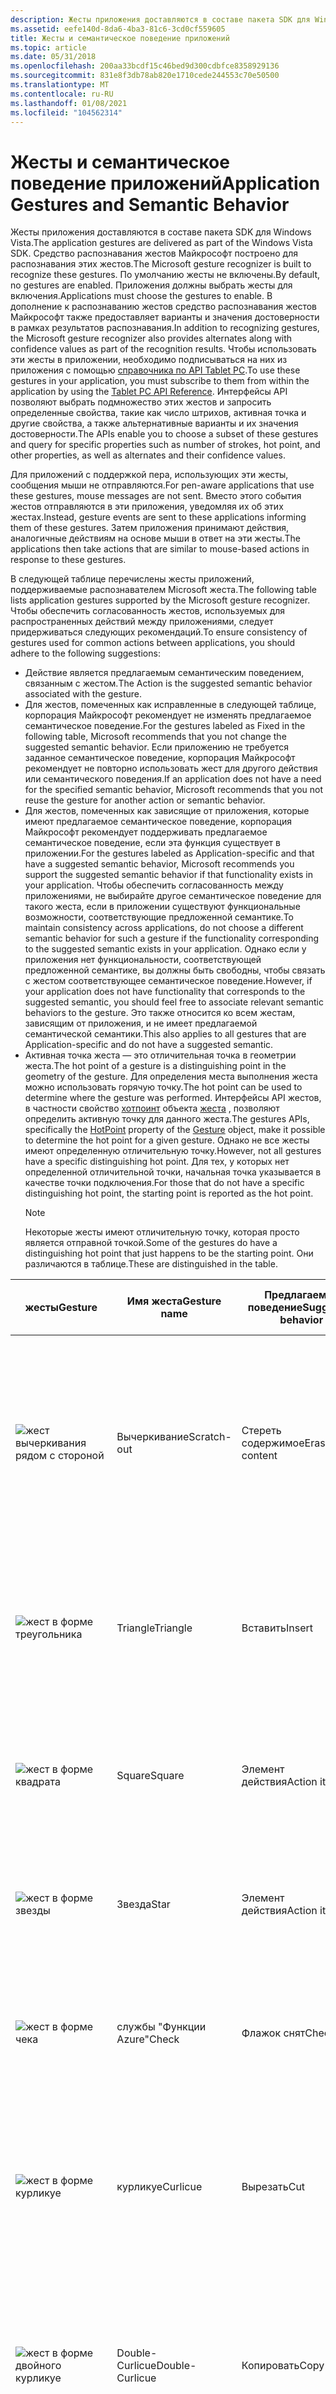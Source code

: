 ```yaml
---
description: Жесты приложения доставляются в составе пакета SDK для Windows Vista.
ms.assetid: eefe140d-8da6-4ba3-81c6-3cd0cf559605
title: Жесты и семантическое поведение приложений
ms.topic: article
ms.date: 05/31/2018
ms.openlocfilehash: 200aa33bcdf15c46bed9d300cdbfce8358929136
ms.sourcegitcommit: 831e8f3db78ab820e1710cede244553c70e50500
ms.translationtype: MT
ms.contentlocale: ru-RU
ms.lasthandoff: 01/08/2021
ms.locfileid: "104562314"
---
```

# <a name="application-gestures-and-semantic-behavior"></a><span data-ttu-id="97887-103">Жесты и семантическое поведение приложений</span><span class="sxs-lookup"><span data-stu-id="97887-103">Application Gestures and Semantic Behavior</span></span>

<span data-ttu-id="97887-104">Жесты приложения доставляются в составе пакета SDK для Windows Vista.</span><span class="sxs-lookup"><span data-stu-id="97887-104">The application gestures are delivered as part of the Windows Vista SDK.</span></span> <span data-ttu-id="97887-105">Средство распознавания жестов Майкрософт построено для распознавания этих жестов.</span><span class="sxs-lookup"><span data-stu-id="97887-105">The Microsoft gesture recognizer is built to recognize these gestures.</span></span> <span data-ttu-id="97887-106">По умолчанию жесты не включены.</span><span class="sxs-lookup"><span data-stu-id="97887-106">By default, no gestures are enabled.</span></span> <span data-ttu-id="97887-107">Приложения должны выбрать жесты для включения.</span><span class="sxs-lookup"><span data-stu-id="97887-107">Applications must choose the gestures to enable.</span></span> <span data-ttu-id="97887-108">В дополнение к распознаванию жестов средство распознавания жестов Майкрософт также предоставляет варианты и значения достоверности в рамках результатов распознавания.</span><span class="sxs-lookup"><span data-stu-id="97887-108">In addition to recognizing gestures, the Microsoft gesture recognizer also provides alternates along with confidence values as part of the recognition results.</span></span> <span data-ttu-id="97887-109">Чтобы использовать эти жесты в приложении, необходимо подписываться на них из приложения с помощью [справочника по API Tablet PC](tablet-pc-api-reference.md).</span><span class="sxs-lookup"><span data-stu-id="97887-109">To use these gestures in your application, you must subscribe to them from within the application by using the [Tablet PC API Reference](tablet-pc-api-reference.md).</span></span> <span data-ttu-id="97887-110">Интерфейсы API позволяют выбрать подмножество этих жестов и запросить определенные свойства, такие как число штрихов, активная точка и другие свойства, а также альтернативные варианты и их значения достоверности.</span><span class="sxs-lookup"><span data-stu-id="97887-110">The APIs enable you to choose a subset of these gestures and query for specific properties such as number of strokes, hot point, and other properties, as well as alternates and their confidence values.</span></span>

<span data-ttu-id="97887-111">Для приложений с поддержкой пера, использующих эти жесты, сообщения мыши не отправляются.</span><span class="sxs-lookup"><span data-stu-id="97887-111">For pen-aware applications that use these gestures, mouse messages are not sent.</span></span> <span data-ttu-id="97887-112">Вместо этого события жестов отправляются в эти приложения, уведомляя их об этих жестах.</span><span class="sxs-lookup"><span data-stu-id="97887-112">Instead, gesture events are sent to these applications informing them of these gestures.</span></span> <span data-ttu-id="97887-113">Затем приложения принимают действия, аналогичные действиям на основе мыши в ответ на эти жесты.</span><span class="sxs-lookup"><span data-stu-id="97887-113">The applications then take actions that are similar to mouse-based actions in response to these gestures.</span></span>

<span data-ttu-id="97887-114">В следующей таблице перечислены жесты приложений, поддерживаемые распознавателем Microsoft жеста.</span><span class="sxs-lookup"><span data-stu-id="97887-114">The following table lists application gestures supported by the Microsoft gesture recognizer.</span></span> <span data-ttu-id="97887-115">Чтобы обеспечить согласованность жестов, используемых для распространенных действий между приложениями, следует придерживаться следующих рекомендаций.</span><span class="sxs-lookup"><span data-stu-id="97887-115">To ensure consistency of gestures used for common actions between applications, you should adhere to the following suggestions:</span></span>

-   <span data-ttu-id="97887-116">Действие является предлагаемым семантическим поведением, связанным с жестом.</span><span class="sxs-lookup"><span data-stu-id="97887-116">The Action is the suggested semantic behavior associated with the gesture.</span></span>
-   <span data-ttu-id="97887-117">Для жестов, помеченных как исправленные в следующей таблице, корпорация Майкрософт рекомендует не изменять предлагаемое семантическое поведение.</span><span class="sxs-lookup"><span data-stu-id="97887-117">For the gestures labeled as Fixed in the following table, Microsoft recommends that you not change the suggested semantic behavior.</span></span> <span data-ttu-id="97887-118">Если приложению не требуется заданное семантическое поведение, корпорация Майкрософт рекомендует не повторно использовать жест для другого действия или семантического поведения.</span><span class="sxs-lookup"><span data-stu-id="97887-118">If an application does not have a need for the specified semantic behavior, Microsoft recommends that you not reuse the gesture for another action or semantic behavior.</span></span>
-   <span data-ttu-id="97887-119">Для жестов, помеченных как зависящие от приложения, которые имеют предлагаемое семантическое поведение, корпорация Майкрософт рекомендует поддерживать предлагаемое семантическое поведение, если эта функция существует в приложении.</span><span class="sxs-lookup"><span data-stu-id="97887-119">For the gestures labeled as Application-specific and that have a suggested semantic behavior, Microsoft recommends you support the suggested semantic behavior if that functionality exists in your application.</span></span> <span data-ttu-id="97887-120">Чтобы обеспечить согласованность между приложениями, не выбирайте другое семантическое поведение для такого жеста, если в приложении существуют функциональные возможности, соответствующие предложенной семантике.</span><span class="sxs-lookup"><span data-stu-id="97887-120">To maintain consistency across applications, do not choose a different semantic behavior for such a gesture if the functionality corresponding to the suggested semantic exists in your application.</span></span> <span data-ttu-id="97887-121">Однако если у приложения нет функциональности, соответствующей предложенной семантике, вы должны быть свободны, чтобы связать с жестом соответствующее семантическое поведение.</span><span class="sxs-lookup"><span data-stu-id="97887-121">However, if your application does not have functionality that corresponds to the suggested semantic, you should feel free to associate relevant semantic behaviors to the gesture.</span></span> <span data-ttu-id="97887-122">Это также относится ко всем жестам, зависящим от приложения, и не имеет предлагаемой семантической семантики.</span><span class="sxs-lookup"><span data-stu-id="97887-122">This also applies to all gestures that are Application-specific and do not have a suggested semantic.</span></span>
-   <span data-ttu-id="97887-123">Активная точка жеста — это отличительная точка в геометрии жеста.</span><span class="sxs-lookup"><span data-stu-id="97887-123">The hot point of a gesture is a distinguishing point in the geometry of the gesture.</span></span> <span data-ttu-id="97887-124">Для определения места выполнения жеста можно использовать горячую точку.</span><span class="sxs-lookup"><span data-stu-id="97887-124">The hot point can be used to determine where the gesture was performed.</span></span> <span data-ttu-id="97887-125">Интерфейсы API жестов, в частности свойство [хотпоинт](/previous-versions/ms582125(v=vs.100)) объекта [жеста](/previous-versions/ms583661(v=vs.100)) , позволяют определить активную точку для данного жеста.</span><span class="sxs-lookup"><span data-stu-id="97887-125">The gestures APIs, specifically the [HotPoint](/previous-versions/ms582125(v=vs.100)) property of the [Gesture](/previous-versions/ms583661(v=vs.100)) object, make it possible to determine the hot point for a given gesture.</span></span> <span data-ttu-id="97887-126">Однако не все жесты имеют определенную отличительную точку.</span><span class="sxs-lookup"><span data-stu-id="97887-126">However, not all gestures have a specific distinguishing hot point.</span></span> <span data-ttu-id="97887-127">Для тех, у которых нет определенной отличительной точки, начальная точка указывается в качестве точки подключения.</span><span class="sxs-lookup"><span data-stu-id="97887-127">For those that do not have a specific distinguishing hot point, the starting point is reported as the hot point.</span></span>
    > [!Note]  
    > <span data-ttu-id="97887-128">Некоторые жесты имеют отличительную точку, которая просто является отправной точкой.</span><span class="sxs-lookup"><span data-stu-id="97887-128">Some of the gestures do have a distinguishing hot point that just happens to be the starting point.</span></span> <span data-ttu-id="97887-129">Они различаются в таблице.</span><span class="sxs-lookup"><span data-stu-id="97887-129">These are distinguished in the table.</span></span>

     



| <span data-ttu-id="97887-130">жесты</span><span class="sxs-lookup"><span data-stu-id="97887-130">Gesture</span></span>                                                                                                                                                                     | <span data-ttu-id="97887-131">Имя жеста</span><span class="sxs-lookup"><span data-stu-id="97887-131">Gesture name</span></span>                | <span data-ttu-id="97887-132">Предлагаемое поведение</span><span class="sxs-lookup"><span data-stu-id="97887-132">Suggested behavior</span></span>                           | <span data-ttu-id="97887-133">Исправлено или зависит от приложения</span><span class="sxs-lookup"><span data-stu-id="97887-133">Fixed or application-specific</span></span>   | <span data-ttu-id="97887-134">Активная точка</span><span class="sxs-lookup"><span data-stu-id="97887-134">Hot point</span></span>                                             | <span data-ttu-id="97887-135">Примечания</span><span class="sxs-lookup"><span data-stu-id="97887-135">Notes</span></span>                                                                                                                                                                                                                                                            |
|-----------------------------------------------------------------------------------------------------------------------------------------------------------------------------|-----------------------------|----------------------------------------------|---------------------------------|-------------------------------------------------------|------------------------------------------------------------------------------------------------------------------------------------------------------------------------------------------------------------------------------------------------------------------|
| ![жест вычеркивания рядом с стороной](images/ff84fee3-4435-4ede-be92-fbc3f5753c9d.gif)                                                                                        | <span data-ttu-id="97887-137">Вычеркивание</span><span class="sxs-lookup"><span data-stu-id="97887-137">Scratch-out</span></span><br/>      | <span data-ttu-id="97887-138">Стереть содержимое</span><span class="sxs-lookup"><span data-stu-id="97887-138">Erase content</span></span><br/>                     | <span data-ttu-id="97887-139">Фиксированный</span><span class="sxs-lookup"><span data-stu-id="97887-139">Fixed</span></span><br/>                | <span data-ttu-id="97887-140">Начальная точка</span><span class="sxs-lookup"><span data-stu-id="97887-140">Starting point</span></span><br/>                             | <span data-ttu-id="97887-141">Сделайте штрихи как можно более горизонтальными и нарисуйте по крайней мере три штриха.</span><span class="sxs-lookup"><span data-stu-id="97887-141">Make the strokes as horizontal as possible, and draw at least three strokes.</span></span> <span data-ttu-id="97887-142">Если высота жеста увеличивается, также необходимо увеличить число штрихов заднего и назад.</span><span class="sxs-lookup"><span data-stu-id="97887-142">If the height of the gesture increases, the number of back and forth strokes also needs to increase.</span></span><br/>                                                                     |
| ![жест в форме треугольника](images/2f5faac6-b9dc-4bd3-884c-fa64754b9166.gif)                                                                                                 | <span data-ttu-id="97887-144">Triangle</span><span class="sxs-lookup"><span data-stu-id="97887-144">Triangle</span></span><br/>         | <span data-ttu-id="97887-145">Вставить</span><span class="sxs-lookup"><span data-stu-id="97887-145">Insert</span></span><br/>                            | <span data-ttu-id="97887-146">Зависящие от приложения</span><span class="sxs-lookup"><span data-stu-id="97887-146">Application-specific</span></span><br/> | <span data-ttu-id="97887-147">Начальная точка</span><span class="sxs-lookup"><span data-stu-id="97887-147">Starting point</span></span><br/>                             | <span data-ttu-id="97887-148">Нарисуйте треугольник в одном штрихе, не отрывая перо.</span><span class="sxs-lookup"><span data-stu-id="97887-148">Draw the triangle in a single stroke, without lifting the pen.</span></span> <span data-ttu-id="97887-149">Убедитесь, что верхняя часть треугольника указывает на вверх.</span><span class="sxs-lookup"><span data-stu-id="97887-149">Make sure that the top of the triangle points upward.</span></span><br/>                                                                                                                                  |
| ![жест в форме квадрата](images/16dc0795-24e0-42a1-a7c8-de0b5c4c8910.gif)                                                                                        | <span data-ttu-id="97887-151">Square</span><span class="sxs-lookup"><span data-stu-id="97887-151">Square</span></span><br/>           | <span data-ttu-id="97887-152">Элемент действия</span><span class="sxs-lookup"><span data-stu-id="97887-152">Action item</span></span><br/>                       | <span data-ttu-id="97887-153">Зависящие от приложения</span><span class="sxs-lookup"><span data-stu-id="97887-153">Application-specific</span></span><br/> | <span data-ttu-id="97887-154">Начальная точка</span><span class="sxs-lookup"><span data-stu-id="97887-154">Starting point</span></span><br/>                             | <span data-ttu-id="97887-155">Нарисуйте квадрат, начиная с верхнего левого угла.</span><span class="sxs-lookup"><span data-stu-id="97887-155">Draw the square starting at the upper left corner.</span></span> <span data-ttu-id="97887-156">Нарисуйте квадрат с одним росчерком, не отрывая перо.</span><span class="sxs-lookup"><span data-stu-id="97887-156">Draw the square with a single stroke, without lifting the pen.</span></span><br/>                                                                                                                                     |
| ![жест в форме звезды](images/5f43c7d4-2c91-48bd-9627-84443f64cd03.gif)                                                                                          | <span data-ttu-id="97887-158">Звезда</span><span class="sxs-lookup"><span data-stu-id="97887-158">Star</span></span><br/>             | <span data-ttu-id="97887-159">Элемент действия</span><span class="sxs-lookup"><span data-stu-id="97887-159">Action item</span></span><br/>                       | <span data-ttu-id="97887-160">Зависящие от приложения</span><span class="sxs-lookup"><span data-stu-id="97887-160">Application-specific</span></span><br/> | <span data-ttu-id="97887-161">Начальная точка</span><span class="sxs-lookup"><span data-stu-id="97887-161">Starting point</span></span><br/>                             | <span data-ttu-id="97887-162">Нарисуйте звезду, используя ровно пять точек.</span><span class="sxs-lookup"><span data-stu-id="97887-162">Draw the star with exactly five points.</span></span> <span data-ttu-id="97887-163">Сделайте это одним росчерком, не отрывясь от пера.</span><span class="sxs-lookup"><span data-stu-id="97887-163">Do this in a single stroke without lifting the pen.</span></span><br/>                                                                                                                                                           |
| ![жест в форме чека](images/228da5f7-9789-4a96-b102-ad4ddec960c3.gif)                                                                                         | <span data-ttu-id="97887-165">службы "Функции Azure"</span><span class="sxs-lookup"><span data-stu-id="97887-165">Check</span></span><br/>            | <span data-ttu-id="97887-166">Флажок снят</span><span class="sxs-lookup"><span data-stu-id="97887-166">Check-off</span></span><br/>                         | <span data-ttu-id="97887-167">Зависящие от приложения</span><span class="sxs-lookup"><span data-stu-id="97887-167">Application-specific</span></span><br/> | <span data-ttu-id="97887-168">Угол</span><span class="sxs-lookup"><span data-stu-id="97887-168">Corner</span></span><br/>                                     | <span data-ttu-id="97887-169">Значение проходящего пальца проверки должно быть в два до четырех раз, если штриховая Обводка меньшего размера.</span><span class="sxs-lookup"><span data-stu-id="97887-169">The upward stroke of the check must be two to four times as long as the smaller downward stroke.</span></span><br/>                                                                                                                                                      |
| ![жест в форме курликуе](images/58ec6365-5505-45f5-b507-5a657f9b6fbc.gif)                                                                                      | <span data-ttu-id="97887-171">курликуе</span><span class="sxs-lookup"><span data-stu-id="97887-171">Curlicue</span></span><br/>         | <span data-ttu-id="97887-172">Вырезать</span><span class="sxs-lookup"><span data-stu-id="97887-172">Cut</span></span><br/>                               | <span data-ttu-id="97887-173">Фиксированный</span><span class="sxs-lookup"><span data-stu-id="97887-173">Fixed</span></span><br/>                | <span data-ttu-id="97887-174">Начальная точка — это отличительная точка</span><span class="sxs-lookup"><span data-stu-id="97887-174">Starting point is distinguishing hot point</span></span><br/> | <span data-ttu-id="97887-175">Нарисуйте курликуе в углу, от нижнего левого угла к верхнему правому.</span><span class="sxs-lookup"><span data-stu-id="97887-175">Draw the curlicue at an angle, from lower left to upper right.</span></span> <span data-ttu-id="97887-176">Запустите курликуе в слове, которое вы собираетесь вырезать.</span><span class="sxs-lookup"><span data-stu-id="97887-176">Start the curlicue on the word that you intend to cut.</span></span><br/>                                                                                                                                 |
| ![жест в форме двойного курликуе](images/037bc82d-2972-49ce-8520-707a23b6c0ba.gif)                                                                               | <span data-ttu-id="97887-178">Double-Curlicue</span><span class="sxs-lookup"><span data-stu-id="97887-178">Double-Curlicue</span></span><br/>  | <span data-ttu-id="97887-179">Копировать</span><span class="sxs-lookup"><span data-stu-id="97887-179">Copy</span></span><br/>                              | <span data-ttu-id="97887-180">Фиксированный</span><span class="sxs-lookup"><span data-stu-id="97887-180">Fixed</span></span><br/>                | <span data-ttu-id="97887-181">Начальная точка — это отличительная точка</span><span class="sxs-lookup"><span data-stu-id="97887-181">Starting point is distinguishing hot point</span></span><br/> | <span data-ttu-id="97887-182">Нарисуйте двойную курликуе в углу, расположенном в левом верхнем углу слева направо.</span><span class="sxs-lookup"><span data-stu-id="97887-182">Draw the double-curlicue at an angle, from the lower left to the upper right.</span></span> <span data-ttu-id="97887-183">Запустите двойной курликуе в слове, которое нужно скопировать.</span><span class="sxs-lookup"><span data-stu-id="97887-183">Start the double-curlicue on the word that you intend to copy.</span></span><br/>                                                                                                          |
| ![жест в форме круга](images/6d276a96-63a1-4c68-89d6-3ff9bf081cf9.gif)                                                                                        | <span data-ttu-id="97887-185">Circle</span><span class="sxs-lookup"><span data-stu-id="97887-185">Circle</span></span><br/>           | <span data-ttu-id="97887-186">Зависящие от приложения</span><span class="sxs-lookup"><span data-stu-id="97887-186">Application-specific</span></span><br/>              | <span data-ttu-id="97887-187">Зависящие от приложения</span><span class="sxs-lookup"><span data-stu-id="97887-187">Application-specific</span></span><br/> | <span data-ttu-id="97887-188">Начальная точка</span><span class="sxs-lookup"><span data-stu-id="97887-188">Starting point</span></span><br/>                             | <span data-ttu-id="97887-189">Нарисуйте окружность одним росчерком, не отрывясь от пера.</span><span class="sxs-lookup"><span data-stu-id="97887-189">Draw the circle in a single stroke, without lifting the pen.</span></span> <span data-ttu-id="97887-190">Начало рисования круга с самой верхней точки.</span><span class="sxs-lookup"><span data-stu-id="97887-190">Start drawing the circle from the topmost point.</span></span><br/>                                                                                                                                         |
| ![жест в форме двойного круга](images/bfa9cbae-95b3-442c-b8a3-d84b5e91e5de.gif)                                                                                 | <span data-ttu-id="97887-192">Двойной круг</span><span class="sxs-lookup"><span data-stu-id="97887-192">Double-circle</span></span><br/>    | <span data-ttu-id="97887-193">Вставить</span><span class="sxs-lookup"><span data-stu-id="97887-193">Paste</span></span><br/>                             | <span data-ttu-id="97887-194">Фиксированный</span><span class="sxs-lookup"><span data-stu-id="97887-194">Fixed</span></span><br/>                | <span data-ttu-id="97887-195">Начальная точка</span><span class="sxs-lookup"><span data-stu-id="97887-195">Starting point</span></span><br/>                             | <span data-ttu-id="97887-196">Нарисуйте два кружка, перекрывающие друг друга.</span><span class="sxs-lookup"><span data-stu-id="97887-196">Draw the two circles overlapping each other.</span></span> <span data-ttu-id="97887-197">Сделайте это одним росчерком, не отрывясь от пера.</span><span class="sxs-lookup"><span data-stu-id="97887-197">Do this with a single stroke, without lifting the pen.</span></span><br/>                                                                                                                                                   |
| ![жест в форме полукруга, рисуемого справа налево](images/646a7982-da0a-4279-ab69-586792a04aec.gif)                                                                | <span data-ttu-id="97887-199">Левый полукруг</span><span class="sxs-lookup"><span data-stu-id="97887-199">Left-semicircle</span></span><br/>  | <span data-ttu-id="97887-200">Отменить</span><span class="sxs-lookup"><span data-stu-id="97887-200">Undo</span></span><br/>                              | <span data-ttu-id="97887-201">Фиксированный</span><span class="sxs-lookup"><span data-stu-id="97887-201">Fixed</span></span><br/>                | <span data-ttu-id="97887-202">Начальная точка — это отличительная точка</span><span class="sxs-lookup"><span data-stu-id="97887-202">Starting point is distinguishing hot point</span></span><br/> | <span data-ttu-id="97887-203">Убедитесь, что вы нарисуете полукруг справа налево.</span><span class="sxs-lookup"><span data-stu-id="97887-203">Make sure to draw the semicircle from the right to the left.</span></span> <span data-ttu-id="97887-204">Два конца дуги должны располагаться на одной и той же горизонтальной линии.</span><span class="sxs-lookup"><span data-stu-id="97887-204">The two ends of the arc should be on the same horizontal line.</span></span><br/>                                                                                                                           |
| ![жест в форме полукруга, рисуемого слева направо](images/4c26174c-50c8-403d-b2c0-2bf3f699e215.gif)                                                                | <span data-ttu-id="97887-206">Правый полукруг</span><span class="sxs-lookup"><span data-stu-id="97887-206">Right-semicircle</span></span><br/> | <span data-ttu-id="97887-207">Повторить</span><span class="sxs-lookup"><span data-stu-id="97887-207">Redo</span></span><br/>                              | <span data-ttu-id="97887-208">Фиксированный</span><span class="sxs-lookup"><span data-stu-id="97887-208">Fixed</span></span><br/>                | <span data-ttu-id="97887-209">Начальная точка — это отличительная точка</span><span class="sxs-lookup"><span data-stu-id="97887-209">Starting point is distinguishing hot point</span></span><br/> | <span data-ttu-id="97887-210">Убедитесь, что вы нарисуете полукруг слева направо.</span><span class="sxs-lookup"><span data-stu-id="97887-210">Make sure to draw the semicircle from the left to the right.</span></span> <span data-ttu-id="97887-211">Два конца дуги должны располагаться на одной и той же горизонтальной линии.</span><span class="sxs-lookup"><span data-stu-id="97887-211">The two ends of the arc should be on the same horizontal line.</span></span><br/>                                                                                                                           |
| ![жест в форме курсора](images/f024acbc-b90a-4641-9024-a99346ee09cc.gif)                                                                                         | <span data-ttu-id="97887-213">Курсор</span><span class="sxs-lookup"><span data-stu-id="97887-213">Caret</span></span><br/>            | <span data-ttu-id="97887-214">Вставить, вставить</span><span class="sxs-lookup"><span data-stu-id="97887-214">Paste, insert</span></span><br/>                     | <span data-ttu-id="97887-215">Зависящие от приложения</span><span class="sxs-lookup"><span data-stu-id="97887-215">Application-specific</span></span><br/> | <span data-ttu-id="97887-216">Вершине</span><span class="sxs-lookup"><span data-stu-id="97887-216">Apex</span></span><br/>                                       | <span data-ttu-id="97887-217">Нарисуйте обе стороны курсора с одинаковой длиной.</span><span class="sxs-lookup"><span data-stu-id="97887-217">Draw both sides of the caret with equal length.</span></span> <span data-ttu-id="97887-218">Убедитесь, что угол является четким и что точка не округляется до кривой.</span><span class="sxs-lookup"><span data-stu-id="97887-218">Make sure the angle is sharp and that the point is not rounded to a curve.</span></span><br/>                                                                                                                            |
| ![жест в форме инвертированного курсора](images/61984b72-ffb0-4d09-8cec-1091c70000ce.gif)                                                                               | <span data-ttu-id="97887-220">Инвертированный курсор</span><span class="sxs-lookup"><span data-stu-id="97887-220">Inverted-caret</span></span><br/>   | <span data-ttu-id="97887-221">Вставить</span><span class="sxs-lookup"><span data-stu-id="97887-221">Insert</span></span><br/>                            | <span data-ttu-id="97887-222">Зависящие от приложения</span><span class="sxs-lookup"><span data-stu-id="97887-222">Application-specific</span></span><br/> | <span data-ttu-id="97887-223">Вершине</span><span class="sxs-lookup"><span data-stu-id="97887-223">Apex</span></span><br/>                                       | <span data-ttu-id="97887-224">Нарисуйте обе стороны курсора с одинаковой длиной.</span><span class="sxs-lookup"><span data-stu-id="97887-224">Draw both sides of the caret with equal length.</span></span> <span data-ttu-id="97887-225">Убедитесь, что угол является четким и что точка не округляется до кривой.</span><span class="sxs-lookup"><span data-stu-id="97887-225">Make sure the angle is sharp and that the point is not rounded to a curve.</span></span><br/>                                                                                                                            |
| ![жест в форме шеврона, указывающей влево](images/33607caf-7b46-40d3-8cd4-412f3d3acb8a.gif)                                                                         | <span data-ttu-id="97887-227">Шеврон (слева)</span><span class="sxs-lookup"><span data-stu-id="97887-227">Chevron-left</span></span><br/>     | <span data-ttu-id="97887-228">Зависящие от приложения</span><span class="sxs-lookup"><span data-stu-id="97887-228">Application-specific</span></span><br/>              | <span data-ttu-id="97887-229">Зависящие от приложения</span><span class="sxs-lookup"><span data-stu-id="97887-229">Application-specific</span></span><br/> | <span data-ttu-id="97887-230">Вершине</span><span class="sxs-lookup"><span data-stu-id="97887-230">Apex</span></span><br/>                                       | <span data-ttu-id="97887-231">Нарисуйте обе стороны шеврона с одинаковой длиной.</span><span class="sxs-lookup"><span data-stu-id="97887-231">Draw both sides of the chevron with equal length.</span></span> <span data-ttu-id="97887-232">Убедитесь, что угол является четким и что точка не округляется до кривой.</span><span class="sxs-lookup"><span data-stu-id="97887-232">Make sure the angle is sharp and that the point is not rounded to a curve.</span></span><br/>                                                                                                                          |
| ![жест в форме шеврона, указывающей вправо](images/5fc10d84-d394-4678-965e-944ed60a937d.gif)                                                                        | <span data-ttu-id="97887-234">Шеврон — вправо</span><span class="sxs-lookup"><span data-stu-id="97887-234">Chevron-right</span></span><br/>    | <span data-ttu-id="97887-235">Зависящие от приложения</span><span class="sxs-lookup"><span data-stu-id="97887-235">Application-specific</span></span><br/>              | <span data-ttu-id="97887-236">Зависящие от приложения</span><span class="sxs-lookup"><span data-stu-id="97887-236">Application-specific</span></span><br/> | <span data-ttu-id="97887-237">Вершине</span><span class="sxs-lookup"><span data-stu-id="97887-237">Apex</span></span><br/>                                       | <span data-ttu-id="97887-238">Нарисуйте обе стороны шеврона с одинаковой длиной.</span><span class="sxs-lookup"><span data-stu-id="97887-238">Draw both sides of the chevron with equal length.</span></span> <span data-ttu-id="97887-239">Убедитесь, что угол является четким и что точка не округляется до кривой.</span><span class="sxs-lookup"><span data-stu-id="97887-239">Make sure the angle is sharp and that the point is not rounded to a curve.</span></span><br/>                                                                                                                          |
| ![направленная вверх стрелка](images/2cccf685-ef90-4ef0-91cf-a346a3281334.gif)                                                                                                  | <span data-ttu-id="97887-241">Стрелка вверх</span><span class="sxs-lookup"><span data-stu-id="97887-241">Arrow-up</span></span><br/>         | <span data-ttu-id="97887-242">Зависящие от приложения</span><span class="sxs-lookup"><span data-stu-id="97887-242">Application-specific</span></span><br/>              | <span data-ttu-id="97887-243">Зависящие от приложения</span><span class="sxs-lookup"><span data-stu-id="97887-243">Application-specific</span></span><br/> | <span data-ttu-id="97887-244">Заголовок стрелки</span><span class="sxs-lookup"><span data-stu-id="97887-244">Arrow head</span></span><br/>                                 | <span data-ttu-id="97887-245">Не Нарисуйте стрелку в более чем двух штрихах.</span><span class="sxs-lookup"><span data-stu-id="97887-245">Do not draw the arrow in more than two strokes.</span></span> <span data-ttu-id="97887-246">Нарисуйте стрелку одним росчерком или двумя штрихами, где один штрих — это линия, а другая — заголовок стрелки.</span><span class="sxs-lookup"><span data-stu-id="97887-246">Draw the arrow either in a single stroke or in two strokes, where one stroke is the line and the other is the arrow head.</span></span> <span data-ttu-id="97887-247">Одинарные стрелки, записанные с помощью заголовка в виде треугольника, не поддерживаются.</span><span class="sxs-lookup"><span data-stu-id="97887-247">Single stroke arrows written with the head as a triangle are not supported.</span></span><br/> |
| ![направленная вниз стрелка](images/27ec0c7c-9cfa-4fc5-92d8-66ab47dd27a5.gif)                                                                                                | <span data-ttu-id="97887-249">Стрелка вниз</span><span class="sxs-lookup"><span data-stu-id="97887-249">Arrow-down</span></span><br/>       | <span data-ttu-id="97887-250">Зависящие от приложения</span><span class="sxs-lookup"><span data-stu-id="97887-250">Application-specific</span></span><br/>              | <span data-ttu-id="97887-251">Зависящие от приложения</span><span class="sxs-lookup"><span data-stu-id="97887-251">Application-specific</span></span><br/> | <span data-ttu-id="97887-252">Заголовок стрелки</span><span class="sxs-lookup"><span data-stu-id="97887-252">Arrow head</span></span><br/>                                 | <span data-ttu-id="97887-253">Не Нарисуйте стрелку в более чем двух штрихах.</span><span class="sxs-lookup"><span data-stu-id="97887-253">Do not draw the arrow in more than two strokes.</span></span> <span data-ttu-id="97887-254">Нарисуйте стрелку одним росчерком или двумя штрихами, где один штрих — это линия, а другая — заголовок стрелки.</span><span class="sxs-lookup"><span data-stu-id="97887-254">Draw the arrow either in a single stroke or in two strokes, where one stroke is the line and the other is the arrow head.</span></span> <span data-ttu-id="97887-255">Одинарные стрелки, записанные с помощью заголовка в виде треугольника, не поддерживаются.</span><span class="sxs-lookup"><span data-stu-id="97887-255">Single stroke arrows written with the head as a triangle are not supported.</span></span><br/> |
| ![Стрелка влево](images/79b8620d-f797-4be1-a3b7-5cb089e1237b.gif)                                                                                                     | <span data-ttu-id="97887-257">Стрелка влево</span><span class="sxs-lookup"><span data-stu-id="97887-257">Arrow-left</span></span><br/>       | <span data-ttu-id="97887-258">Зависящие от приложения</span><span class="sxs-lookup"><span data-stu-id="97887-258">Application-specific</span></span><br/>              | <span data-ttu-id="97887-259">Зависящие от приложения</span><span class="sxs-lookup"><span data-stu-id="97887-259">Application-specific</span></span><br/> | <span data-ttu-id="97887-260">Заголовок стрелки</span><span class="sxs-lookup"><span data-stu-id="97887-260">Arrow head</span></span><br/>                                 | <span data-ttu-id="97887-261">Не Нарисуйте стрелку в более чем двух штрихах.</span><span class="sxs-lookup"><span data-stu-id="97887-261">Do not draw the arrow in more than two strokes.</span></span> <span data-ttu-id="97887-262">Нарисуйте стрелку одним росчерком или двумя штрихами, где один штрих — это линия, а другая — заголовок стрелки.</span><span class="sxs-lookup"><span data-stu-id="97887-262">Draw the arrow either in a single stroke or in two strokes, where one stroke is the line and the other is the arrow head.</span></span> <span data-ttu-id="97887-263">Одинарные стрелки, записанные с помощью заголовка в виде треугольника, не поддерживаются.</span><span class="sxs-lookup"><span data-stu-id="97887-263">Single stroke arrows written with the head as a triangle are not supported.</span></span><br/> |
| ![стрелка, указывающая вправо](images/dee2b837-8d39-4633-80c2-bfcf6bbf6cff.gif)                                                                                                    | <span data-ttu-id="97887-265">Стрелка — справа</span><span class="sxs-lookup"><span data-stu-id="97887-265">Arrow-right</span></span><br/>      | <span data-ttu-id="97887-266">Зависящие от приложения</span><span class="sxs-lookup"><span data-stu-id="97887-266">Application-specific</span></span><br/>              | <span data-ttu-id="97887-267">Зависящие от приложения</span><span class="sxs-lookup"><span data-stu-id="97887-267">Application-specific</span></span><br/> | <span data-ttu-id="97887-268">Заголовок стрелки</span><span class="sxs-lookup"><span data-stu-id="97887-268">Arrow head</span></span><br/>                                 | <span data-ttu-id="97887-269">Не Нарисуйте стрелку в более чем двух штрихах.</span><span class="sxs-lookup"><span data-stu-id="97887-269">Do not draw the arrow in more than two strokes.</span></span> <span data-ttu-id="97887-270">Нарисуйте стрелку одним росчерком или двумя штрихами, где один штрих — это линия, а другая — заголовок стрелки.</span><span class="sxs-lookup"><span data-stu-id="97887-270">Draw the arrow either in a single stroke or in two strokes, where one stroke is the line and the other is the arrow head.</span></span> <span data-ttu-id="97887-271">Одинарные стрелки, записанные с помощью заголовка в виде треугольника, не поддерживаются.</span><span class="sxs-lookup"><span data-stu-id="97887-271">Single stroke arrows written with the head as a triangle are not supported.</span></span><br/> |
| ![один быстрый жест вверх](images/d2423d1d-049b-494b-885b-5951f27c69f5.jpg)                                                                                                | <span data-ttu-id="97887-273">Up</span><span class="sxs-lookup"><span data-stu-id="97887-273">Up</span></span><br/>               | <span data-ttu-id="97887-274">Зависящие от приложения</span><span class="sxs-lookup"><span data-stu-id="97887-274">Application-specific</span></span><br/>              | <span data-ttu-id="97887-275">Зависящие от приложения</span><span class="sxs-lookup"><span data-stu-id="97887-275">Application-specific</span></span><br/> | <span data-ttu-id="97887-276">Начальная точка</span><span class="sxs-lookup"><span data-stu-id="97887-276">Starting point</span></span><br/>                             | <span data-ttu-id="97887-277">Этот жест является одним быстрым жестом вверх.</span><span class="sxs-lookup"><span data-stu-id="97887-277">This gesture is a single, fast flick upward.</span></span><br/> <span data-ttu-id="97887-278">Этот жест используется [жестами жестов](flicks-gestures.md).</span><span class="sxs-lookup"><span data-stu-id="97887-278">This gesture is used by [Flicks Gestures](flicks-gestures.md).</span></span><br/>                                                                                                                               |
| ![быстрое движение вверх](images/7fa5b0c3-1d78-4c93-af3f-b59fbba570b3.jpg)                                                                                                     | <span data-ttu-id="97887-280">Down</span><span class="sxs-lookup"><span data-stu-id="97887-280">Down</span></span><br/>             | <span data-ttu-id="97887-281">Зависящие от приложения</span><span class="sxs-lookup"><span data-stu-id="97887-281">Application-specific</span></span><br/>              | <span data-ttu-id="97887-282">Зависящие от приложения</span><span class="sxs-lookup"><span data-stu-id="97887-282">Application-specific</span></span><br/> | <span data-ttu-id="97887-283">Начальная точка</span><span class="sxs-lookup"><span data-stu-id="97887-283">Starting point</span></span><br/>                             | <span data-ttu-id="97887-284">Этот жест является одним быстрым жестом, направленным вниз.</span><span class="sxs-lookup"><span data-stu-id="97887-284">This gesture is a single, fast flick downward.</span></span><br/> <span data-ttu-id="97887-285">Этот жест используется [жестами жестов](flicks-gestures.md).</span><span class="sxs-lookup"><span data-stu-id="97887-285">This gesture is used by [Flicks Gestures](flicks-gestures.md).</span></span><br/>                                                                                                                             |
| ![Быстрый жест влево](images/ce60cc20-1769-428d-80de-7f47c86021fb.jpg)                                                                                                  | <span data-ttu-id="97887-287">Левый</span><span class="sxs-lookup"><span data-stu-id="97887-287">Left</span></span><br/>             | <span data-ttu-id="97887-288">Отмена</span><span class="sxs-lookup"><span data-stu-id="97887-288">Backspace</span></span><br/>                         | <span data-ttu-id="97887-289">Фиксированный</span><span class="sxs-lookup"><span data-stu-id="97887-289">Fixed</span></span><br/>                | <span data-ttu-id="97887-290">Начальная точка</span><span class="sxs-lookup"><span data-stu-id="97887-290">Starting point</span></span><br/>                             | <span data-ttu-id="97887-291">Этот жест является одним быстрым жестом влево.</span><span class="sxs-lookup"><span data-stu-id="97887-291">This gesture is a single, fast flick to the left.</span></span><br/> <span data-ttu-id="97887-292">Этот жест используется [жестами жестов](flicks-gestures.md).</span><span class="sxs-lookup"><span data-stu-id="97887-292">This gesture is used by [Flicks Gestures](flicks-gestures.md).</span></span><br/>                                                                                                                          |
| ![Быстрый жест вправо](images/864cf4e1-2619-49cf-ac96-72994232e465.jpg)                                                                                                 | <span data-ttu-id="97887-294">Правый</span><span class="sxs-lookup"><span data-stu-id="97887-294">Right</span></span><br/>            | <span data-ttu-id="97887-295">Пробел</span><span class="sxs-lookup"><span data-stu-id="97887-295">Space</span></span><br/>                             | <span data-ttu-id="97887-296">Фиксированный</span><span class="sxs-lookup"><span data-stu-id="97887-296">Fixed</span></span><br/>                | <span data-ttu-id="97887-297">Начальная точка</span><span class="sxs-lookup"><span data-stu-id="97887-297">Starting point</span></span><br/>                             | <span data-ttu-id="97887-298">Этот жест является одним быстрым жестом вправо.</span><span class="sxs-lookup"><span data-stu-id="97887-298">This gesture is a single, fast flick to the right.</span></span><br/> <span data-ttu-id="97887-299">Этот жест используется [жестами жестов](flicks-gestures.md).</span><span class="sxs-lookup"><span data-stu-id="97887-299">This gesture is used by [Flicks Gestures](flicks-gestures.md).</span></span><br/>                                                                                                                         |
| ![штрих, который перемещается вверх и затем влево](images/32eae57d-d426-41c9-9a00-9adc3210a15e.gif)                                                                                       | <span data-ttu-id="97887-301">Вверх-слева</span><span class="sxs-lookup"><span data-stu-id="97887-301">Up-left</span></span><br/>          | <span data-ttu-id="97887-302">Зависящие от приложения</span><span class="sxs-lookup"><span data-stu-id="97887-302">Application-specific</span></span><br/>              | <span data-ttu-id="97887-303">Зависящие от приложения</span><span class="sxs-lookup"><span data-stu-id="97887-303">Application-specific</span></span><br/> | <span data-ttu-id="97887-304">Изменение точки направления</span><span class="sxs-lookup"><span data-stu-id="97887-304">Point of direction change</span></span><br/>                  | <span data-ttu-id="97887-305">Нарисуйте этот жест в одном штрихе, который начинается с штриха.</span><span class="sxs-lookup"><span data-stu-id="97887-305">Draw this gesture in a single stroke starting with the up stroke.</span></span> <span data-ttu-id="97887-306">Убедитесь, что две стороны имеют одинаковую длину и имеют правый угол.</span><span class="sxs-lookup"><span data-stu-id="97887-306">Make sure that the two sides are equal in length and at a right angle.</span></span><br/>                                                                                                              |
| ![штрих, идущий вверх и вправо](images/02c34d24-c2d7-404f-b99a-742ba6de7f0c.gif)                                                                                    | <span data-ttu-id="97887-308">Вверх и вправо</span><span class="sxs-lookup"><span data-stu-id="97887-308">Up-right</span></span><br/>         | <span data-ttu-id="97887-309">Зависящие от приложения</span><span class="sxs-lookup"><span data-stu-id="97887-309">Application-specific</span></span><br/>              | <span data-ttu-id="97887-310">Зависящие от приложения</span><span class="sxs-lookup"><span data-stu-id="97887-310">Application-specific</span></span><br/> | <span data-ttu-id="97887-311">Изменение точки направления</span><span class="sxs-lookup"><span data-stu-id="97887-311">Point of direction change</span></span><br/>                  | <span data-ttu-id="97887-312">Нарисуйте этот жест в одном штрихе, который начинается с штриха.</span><span class="sxs-lookup"><span data-stu-id="97887-312">Draw this gesture in a single stroke starting with the up stroke.</span></span> <span data-ttu-id="97887-313">Убедитесь, что две стороны имеют одинаковую длину и имеют правый угол.</span><span class="sxs-lookup"><span data-stu-id="97887-313">Make sure that the two sides are equal in length and at a right angle.</span></span><br/>                                                                                                              |
| ![штрих, который выходит за края и влево](images/d8b00c0a-f450-4f71-980f-3bca1b558e4c.gif)                                                                                   | <span data-ttu-id="97887-315">Вниз, слева</span><span class="sxs-lookup"><span data-stu-id="97887-315">Down-left</span></span><br/>        | <span data-ttu-id="97887-316">Зависящие от приложения</span><span class="sxs-lookup"><span data-stu-id="97887-316">Application-specific</span></span><br/>              | <span data-ttu-id="97887-317">Зависящие от приложения</span><span class="sxs-lookup"><span data-stu-id="97887-317">Application-specific</span></span><br/> | <span data-ttu-id="97887-318">Изменение точки направления</span><span class="sxs-lookup"><span data-stu-id="97887-318">Point of direction change</span></span><br/>                  | <span data-ttu-id="97887-319">Нарисуйте этот жест в одном штрихе, который начинается с штриха.</span><span class="sxs-lookup"><span data-stu-id="97887-319">Draw this gesture in a single stroke starting with the down stroke.</span></span> <span data-ttu-id="97887-320">Убедитесь, что две стороны имеют одинаковую длину и имеют правый угол.</span><span class="sxs-lookup"><span data-stu-id="97887-320">Make sure that the two sides are equal in length and at a right angle.</span></span><br/>                                                                                                            |
| ![штрих, который перемещается вниз и вправо](images/d7724327-924a-46a8-b19c-3dd6a2a43d99.gif)                                                                                  | <span data-ttu-id="97887-322">Вниз (справа)</span><span class="sxs-lookup"><span data-stu-id="97887-322">Down-right</span></span><br/>       | <span data-ttu-id="97887-323">Зависящие от приложения</span><span class="sxs-lookup"><span data-stu-id="97887-323">Application-specific</span></span><br/>              | <span data-ttu-id="97887-324">Зависящие от приложения</span><span class="sxs-lookup"><span data-stu-id="97887-324">Application-specific</span></span><br/> | <span data-ttu-id="97887-325">Изменение точки направления</span><span class="sxs-lookup"><span data-stu-id="97887-325">Point of direction change</span></span><br/>                  | <span data-ttu-id="97887-326">Нарисуйте этот жест в одном штрихе, который начинается с штриха.</span><span class="sxs-lookup"><span data-stu-id="97887-326">Draw this gesture in a single stroke starting with the down stroke.</span></span> <span data-ttu-id="97887-327">Убедитесь, что две стороны имеют одинаковую длину и имеют правый угол.</span><span class="sxs-lookup"><span data-stu-id="97887-327">Make sure that the two sides are equal in length and at a right angle.</span></span><br/>                                                                                                            |
| ![штрих, рисуемый слева, затем вверх](images/b1fbaf82-e50d-4e74-9cc3-b703ad1f7ddd.gif)                                                                                           | <span data-ttu-id="97887-329">Влево</span><span class="sxs-lookup"><span data-stu-id="97887-329">Left-up</span></span><br/>          | <span data-ttu-id="97887-330">Зависящие от приложения</span><span class="sxs-lookup"><span data-stu-id="97887-330">Application-specific</span></span><br/>              | <span data-ttu-id="97887-331">Зависящие от приложения</span><span class="sxs-lookup"><span data-stu-id="97887-331">Application-specific</span></span><br/> | <span data-ttu-id="97887-332">Изменение точки направления</span><span class="sxs-lookup"><span data-stu-id="97887-332">Point of direction change</span></span><br/>                  | <span data-ttu-id="97887-333">Нарисуйте этот жест в одном штрихе, начинающемся с левого штриха.</span><span class="sxs-lookup"><span data-stu-id="97887-333">Draw this gesture in a single stroke starting with the left stroke.</span></span> <span data-ttu-id="97887-334">Убедитесь, что две стороны имеют одинаковую длину и имеют правый угол.</span><span class="sxs-lookup"><span data-stu-id="97887-334">Make sure that the two sides are equal in length and at a right angle.</span></span><br/>                                                                                                            |
| ![штрих, рисуемый слева, затем вниз](images/052fe211-24ba-4556-b8c3-3f855f1dc665.gif)                                                                                         | <span data-ttu-id="97887-336">Слева направо</span><span class="sxs-lookup"><span data-stu-id="97887-336">Left-down</span></span><br/>        | <span data-ttu-id="97887-337">Зависящие от приложения</span><span class="sxs-lookup"><span data-stu-id="97887-337">Application-specific</span></span><br/>              | <span data-ttu-id="97887-338">Зависящие от приложения</span><span class="sxs-lookup"><span data-stu-id="97887-338">Application-specific</span></span><br/> | <span data-ttu-id="97887-339">Изменение точки направления</span><span class="sxs-lookup"><span data-stu-id="97887-339">Point of direction change</span></span><br/>                  | <span data-ttu-id="97887-340">Нарисуйте этот жест в одном штрихе, начинающемся с левого штриха.</span><span class="sxs-lookup"><span data-stu-id="97887-340">Draw this gesture in a single stroke starting with the left stroke.</span></span> <span data-ttu-id="97887-341">Убедитесь, что две стороны имеют одинаковую длину и имеют правый угол.</span><span class="sxs-lookup"><span data-stu-id="97887-341">Make sure that the two sides are equal in length and at a right angle.</span></span><br/>                                                                                                            |
| ![штрих, нарисованный вправо, а затем вверх](images/2f837c20-4e0e-4b52-8708-55f4bd97581b.gif)                                                                                          | <span data-ttu-id="97887-343">Вправо</span><span class="sxs-lookup"><span data-stu-id="97887-343">Right-up</span></span><br/>         | <span data-ttu-id="97887-344">Редактор метода ввода (IME) Convert</span><span class="sxs-lookup"><span data-stu-id="97887-344">Input Method Editor (IME) convert</span></span><br/> | <span data-ttu-id="97887-345">Фиксированный</span><span class="sxs-lookup"><span data-stu-id="97887-345">Fixed</span></span><br/>                | <span data-ttu-id="97887-346">Изменение точки направления</span><span class="sxs-lookup"><span data-stu-id="97887-346">Point of direction change</span></span><br/>                  | <span data-ttu-id="97887-347">Нарисуйте этот жест в одном штрихе, начиная с правого штриха.</span><span class="sxs-lookup"><span data-stu-id="97887-347">Draw this gesture in a single stroke starting with the right stroke.</span></span> <span data-ttu-id="97887-348">Убедитесь, что две стороны имеют одинаковую длину и имеют правый угол.</span><span class="sxs-lookup"><span data-stu-id="97887-348">Make sure that the two sides are equal in length and at a right angle.</span></span><br/>                                                                                                           |
| ![штрих, рисуемый вправо, затем вниз](images/e79a11cf-09a3-470c-a644-069cfa6d421c.gif)                                                                                        | <span data-ttu-id="97887-350">Стрелка вниз</span><span class="sxs-lookup"><span data-stu-id="97887-350">Right-down</span></span><br/>       | <span data-ttu-id="97887-351">Зависящие от приложения</span><span class="sxs-lookup"><span data-stu-id="97887-351">Application-specific</span></span><br/>              | <span data-ttu-id="97887-352">Зависящие от приложения</span><span class="sxs-lookup"><span data-stu-id="97887-352">Application-specific</span></span><br/> | <span data-ttu-id="97887-353">Изменение точки направления</span><span class="sxs-lookup"><span data-stu-id="97887-353">Point of direction change</span></span><br/>                  | <span data-ttu-id="97887-354">Нарисуйте этот жест в одном штрихе, начиная с правого штриха.</span><span class="sxs-lookup"><span data-stu-id="97887-354">Draw this gesture in a single stroke starting with the right stroke.</span></span> <span data-ttu-id="97887-355">Убедитесь, что две стороны имеют одинаковую длину и имеют правый угол.</span><span class="sxs-lookup"><span data-stu-id="97887-355">Make sure that the two sides are equal in length and at a right angle.</span></span><br/>                                                                                                           |
| ![рисование штриха вверх и вниз](images/882f074c-a462-4399-934a-1f49508073d8.gif)                                                                                           | <span data-ttu-id="97887-357">Вверх-вниз</span><span class="sxs-lookup"><span data-stu-id="97887-357">Up-down</span></span><br/>          | <span data-ttu-id="97887-358">Отменить</span><span class="sxs-lookup"><span data-stu-id="97887-358">Undo</span></span><br/>                              | <span data-ttu-id="97887-359">Фиксированный</span><span class="sxs-lookup"><span data-stu-id="97887-359">Fixed</span></span><br/>                | <span data-ttu-id="97887-360">Изменение точки направления</span><span class="sxs-lookup"><span data-stu-id="97887-360">Point of direction change</span></span><br/>                  | <span data-ttu-id="97887-361">Нарисуйте этот жест в одном штрихе, который начинается с штриха.</span><span class="sxs-lookup"><span data-stu-id="97887-361">Draw this gesture in a single stroke starting with the up stroke.</span></span> <span data-ttu-id="97887-362">Нарисуйте два штриха как можно ближе.</span><span class="sxs-lookup"><span data-stu-id="97887-362">Draw the two strokes as close as possible.</span></span><br/>                                                                                                                                          |
| ![штрих, нарисованный вниз, а затем вверх](images/96c4af99-41b9-4185-9b9a-cc73645e34e7.gif)                                                                                           | <span data-ttu-id="97887-364">Вниз</span><span class="sxs-lookup"><span data-stu-id="97887-364">Down-up</span></span><br/>          | <span data-ttu-id="97887-365">Зависящие от приложения</span><span class="sxs-lookup"><span data-stu-id="97887-365">Application-specific</span></span><br/>              | <span data-ttu-id="97887-366">Зависящие от приложения</span><span class="sxs-lookup"><span data-stu-id="97887-366">Application-specific</span></span><br/> | <span data-ttu-id="97887-367">Изменение точки направления</span><span class="sxs-lookup"><span data-stu-id="97887-367">Point of direction change</span></span><br/>                  | <span data-ttu-id="97887-368">Нарисуйте этот жест в одном штрихе, который начинается с штриха.</span><span class="sxs-lookup"><span data-stu-id="97887-368">Draw this gesture in a single stroke starting with the down stroke.</span></span> <span data-ttu-id="97887-369">Нарисуйте два штриха как можно ближе.</span><span class="sxs-lookup"><span data-stu-id="97887-369">Draw the two strokes as close as possible.</span></span><br/>                                                                                                                                        |
| ![штрих, нарисованный влево и затем вправо](images/d6aa0286-c87b-4e6d-8e74-b169fc6c9a51.gif)                                                                                        | <span data-ttu-id="97887-371">Слева направо</span><span class="sxs-lookup"><span data-stu-id="97887-371">Left-right</span></span><br/>       | <span data-ttu-id="97887-372">Переместить курсор влево</span><span class="sxs-lookup"><span data-stu-id="97887-372">Move cursor left</span></span><br/>                  | <span data-ttu-id="97887-373">Фиксированный</span><span class="sxs-lookup"><span data-stu-id="97887-373">Fixed</span></span><br/>                | <span data-ttu-id="97887-374">Изменение точки направления</span><span class="sxs-lookup"><span data-stu-id="97887-374">Point of direction change</span></span><br/>                  | <span data-ttu-id="97887-375">Нарисуйте этот жест в одном штрихе, начинающемся с левого штриха.</span><span class="sxs-lookup"><span data-stu-id="97887-375">Draw this gesture in a single stroke starting with the left stroke.</span></span> <span data-ttu-id="97887-376">Нарисуйте два штриха как можно ближе.</span><span class="sxs-lookup"><span data-stu-id="97887-376">Draw the two strokes as close as possible.</span></span><br/>                                                                                                                                        |
| ![штрих, рисуемый справа, затем влево](images/a1a1cb1b-add8-4fa7-b9f4-756175400b4f.gif)                                                                                        | <span data-ttu-id="97887-378">Right-Left</span><span class="sxs-lookup"><span data-stu-id="97887-378">Right-Left</span></span><br/>       | <span data-ttu-id="97887-379">Переместить курсор вправо</span><span class="sxs-lookup"><span data-stu-id="97887-379">Move cursor right</span></span><br/>                 | <span data-ttu-id="97887-380">Фиксированный</span><span class="sxs-lookup"><span data-stu-id="97887-380">Fixed</span></span><br/>                | <span data-ttu-id="97887-381">Изменение точки направления</span><span class="sxs-lookup"><span data-stu-id="97887-381">Point of direction change</span></span><br/>                  | <span data-ttu-id="97887-382">Нарисуйте этот жест в одном штрихе, начиная с правого штриха.</span><span class="sxs-lookup"><span data-stu-id="97887-382">Draw this gesture in a single stroke starting with the right stroke.</span></span> <span data-ttu-id="97887-383">Нарисуйте два штриха как можно ближе.</span><span class="sxs-lookup"><span data-stu-id="97887-383">Draw the two strokes as close as possible.</span></span><br/>                                                                                                                                       |
| ![штрих нарисован вверх и влево с лефтвард движением больше, чем движение вверх.](images/b8988133-9883-4c37-a90d-26fc30011161.gif)                                  | <span data-ttu-id="97887-385">Вверх-слева-долго</span><span class="sxs-lookup"><span data-stu-id="97887-385">Up-left-long</span></span><br/>     | <span data-ttu-id="97887-386">Уменьшить отступ</span><span class="sxs-lookup"><span data-stu-id="97887-386">Decrease indent</span></span><br/>                   | <span data-ttu-id="97887-387">Фиксированный</span><span class="sxs-lookup"><span data-stu-id="97887-387">Fixed</span></span><br/>                | <span data-ttu-id="97887-388">Изменение точки направления</span><span class="sxs-lookup"><span data-stu-id="97887-388">Point of direction change</span></span><br/>                  | <span data-ttu-id="97887-389">Нарисуйте этот жест в одном штрихе, который начинается с штриха.</span><span class="sxs-lookup"><span data-stu-id="97887-389">Draw this gesture in a single stroke starting with the up stroke.</span></span> <span data-ttu-id="97887-390">Левый штрих обтекает в два до четырех раз, пока штрих и два штриха находятся в правом углу.</span><span class="sxs-lookup"><span data-stu-id="97887-390">The left stroke is two to four times as long as the up stroke and the two strokes are at a right angle.</span></span><br/>                                                                             |
| ![штрих нарисована вверх и вправо с помощью направого пальца длиннее штриха вверх](images/5e3522d3-2920-4a86-86ae-f29b01d93993.gif)                                | <span data-ttu-id="97887-392">До правого времени</span><span class="sxs-lookup"><span data-stu-id="97887-392">Up-right-long</span></span><br/>    | <span data-ttu-id="97887-393">Вкладка</span><span class="sxs-lookup"><span data-stu-id="97887-393">Tab</span></span><br/>                               | <span data-ttu-id="97887-394">Фиксированный</span><span class="sxs-lookup"><span data-stu-id="97887-394">Fixed</span></span><br/>                | <span data-ttu-id="97887-395">Изменение точки направления</span><span class="sxs-lookup"><span data-stu-id="97887-395">Point of direction change</span></span><br/>                  | <span data-ttu-id="97887-396">Нарисуйте этот жест в одном штрихе, который начинается с штриха.</span><span class="sxs-lookup"><span data-stu-id="97887-396">Draw this gesture in a single stroke starting with the up stroke.</span></span> <span data-ttu-id="97887-397">Правое начертание — от двух до четырех раз, если штрих и два штриха находятся на правом угла.</span><span class="sxs-lookup"><span data-stu-id="97887-397">The right stroke is two to four times as long as the up stroke and the two strokes are at a right angle.</span></span><br/>                                                                            |
| ![штрих нарисован вниз и влево с обводкой в левом направлении длиннее штриха в направлении вниз](images/b8cb23b5-b947-477d-922f-2ffb42756804.gif)    | <span data-ttu-id="97887-399">Вниз-слева-длинное</span><span class="sxs-lookup"><span data-stu-id="97887-399">Down-left-long</span></span><br/>   | <span data-ttu-id="97887-400">ВВОД</span><span class="sxs-lookup"><span data-stu-id="97887-400">Enter</span></span><br/>                             | <span data-ttu-id="97887-401">Фиксированный</span><span class="sxs-lookup"><span data-stu-id="97887-401">Fixed</span></span><br/>                | <span data-ttu-id="97887-402">Изменение точки направления</span><span class="sxs-lookup"><span data-stu-id="97887-402">Point of direction change</span></span><br/>                  | <span data-ttu-id="97887-403">Нарисуйте этот жест в одном штрихе, который начинается с штриха.</span><span class="sxs-lookup"><span data-stu-id="97887-403">Draw this gesture in a single stroke starting with the down stroke.</span></span> <span data-ttu-id="97887-404">Левый штрих обтекает в два до четырех раз, пока вертикальный штрих и два штриха находятся в правом углу.</span><span class="sxs-lookup"><span data-stu-id="97887-404">The left stroke is two to four times as long as the down stroke and the two strokes are at a right angle.</span></span><br/>                                                                         |
| ![штрих нарисован вниз и вправо с разделом движения вправо, превышающим движение штриховых штрихов](images/786c66e2-b4ab-43a2-91e8-f1356c9d17ee.gif) | <span data-ttu-id="97887-406">Вниз-справа-длинный</span><span class="sxs-lookup"><span data-stu-id="97887-406">Down-right-long</span></span><br/>  | <span data-ttu-id="97887-407">Пробел</span><span class="sxs-lookup"><span data-stu-id="97887-407">Space</span></span><br/>                             | <span data-ttu-id="97887-408">Фиксированный</span><span class="sxs-lookup"><span data-stu-id="97887-408">Fixed</span></span><br/>                | <span data-ttu-id="97887-409">Изменение точки направления</span><span class="sxs-lookup"><span data-stu-id="97887-409">Point of direction change</span></span><br/>                  | <span data-ttu-id="97887-410">Нарисуйте этот жест в одном штрихе, который начинается с штриха.</span><span class="sxs-lookup"><span data-stu-id="97887-410">Draw this gesture in a single stroke starting with the down stroke.</span></span> <span data-ttu-id="97887-411">Правое начертание — от двух до четырех раз, если штрих-пунктир и два штриха расположены на правом уголе.</span><span class="sxs-lookup"><span data-stu-id="97887-411">The right stroke is two to four times as long as the down stroke and the two strokes are at a right angle.</span></span><br/>                                                                        |
| ![жест в форме восклицательного знака](images/a662232c-6a1d-4fe9-a25a-c20a03f786bd.gif)                                                                            | <span data-ttu-id="97887-413">Знака</span><span class="sxs-lookup"><span data-stu-id="97887-413">Exclamation</span></span><br/>      | <span data-ttu-id="97887-414">Зависящие от приложения</span><span class="sxs-lookup"><span data-stu-id="97887-414">Application-specific</span></span><br/>              | <span data-ttu-id="97887-415">Зависящие от приложения</span><span class="sxs-lookup"><span data-stu-id="97887-415">Application-specific</span></span><br/> | <span data-ttu-id="97887-416">Центр линии</span><span class="sxs-lookup"><span data-stu-id="97887-416">Center of the line</span></span><br/>                         | <span data-ttu-id="97887-417">Нарисуйте точку сразу после рисования линии и поместите ее ближе к строке.</span><span class="sxs-lookup"><span data-stu-id="97887-417">Draw the dot soon after drawing the line and place it close to the line.</span></span><br/>                                                                                                                                                                              |
| ![жест касания](images/b98cd10f-fc12-4ce2-9e9c-984e5fb2adb4.jpg)                                                                                                             | <span data-ttu-id="97887-419">Касание</span><span class="sxs-lookup"><span data-stu-id="97887-419">Tap</span></span><br/>              | <span data-ttu-id="97887-420">Щелкните</span><span class="sxs-lookup"><span data-stu-id="97887-420">Click</span></span><br/>                             | <span data-ttu-id="97887-421">Фиксированный</span><span class="sxs-lookup"><span data-stu-id="97887-421">Fixed</span></span><br/>                | <span data-ttu-id="97887-422">Начальная точка — это отличительная точка</span><span class="sxs-lookup"><span data-stu-id="97887-422">Starting point is distinguishing hot point</span></span><br/> | <span data-ttu-id="97887-423">Коснитесь элемента SWIFT.</span><span class="sxs-lookup"><span data-stu-id="97887-423">Tap swiftly.</span></span><br/>                                                                                                                                                                                                                                          |
| ![жест двойного касания.](images/b98cd10f-fc12-4ce2-9e9c-984e5fb2adb4.jpg)                                                                                                     | <span data-ttu-id="97887-425">Двойное касание</span><span class="sxs-lookup"><span data-stu-id="97887-425">Double-tap</span></span><br/>       | <span data-ttu-id="97887-426">Двойной щелчок левой кнопкой мыши</span><span class="sxs-lookup"><span data-stu-id="97887-426">Left-Double-click</span></span><br/>                 | <span data-ttu-id="97887-427">Фиксированный</span><span class="sxs-lookup"><span data-stu-id="97887-427">Fixed</span></span><br/>                | <span data-ttu-id="97887-428">Начальная точка — это отличительная точка</span><span class="sxs-lookup"><span data-stu-id="97887-428">Starting point is distinguishing hot point</span></span><br/> | <span data-ttu-id="97887-429">Коснитесь кнопки «SWIFT» и «касания» как можно ближе друг к другу.</span><span class="sxs-lookup"><span data-stu-id="97887-429">Tap swiftly and with the taps as close to each other as possible.</span></span><br/>                                                                                                                                                                                     |



 

> [!Note]  
> <span data-ttu-id="97887-430">Касание и двойное касание поддерживаются как жесты приложений в дополнение к системным жестам.</span><span class="sxs-lookup"><span data-stu-id="97887-430">Tap and double-tap are supported as application gestures in addition to being system gestures.</span></span> <span data-ttu-id="97887-431">Это необходимо для решения сценариев, в которых может потребоваться жест приложения, в рамках которого можно коснуться или двойное касание.</span><span class="sxs-lookup"><span data-stu-id="97887-431">This is to address scenarios where you may want to enable an application gesture that has a tap or double-tap as part of it.</span></span> <span data-ttu-id="97887-432">Примером такого жеста является восклицательный знак.</span><span class="sxs-lookup"><span data-stu-id="97887-432">An example of such a gesture is the Exclamation gesture.</span></span> <span data-ttu-id="97887-433">В этом случае включите жест приложения TAP и не прослушивает жест касания системы.</span><span class="sxs-lookup"><span data-stu-id="97887-433">In such a case, enable the tap application gesture and do not listen to the tap system gesture.</span></span> <span data-ttu-id="97887-434">Это позволяет прослушивать один компонент, который может определить и отличать касание от касания внутри жеста.</span><span class="sxs-lookup"><span data-stu-id="97887-434">This allows you to listen to a single component that can both identify and distinguish a tap from a tap within a gesture.</span></span> <span data-ttu-id="97887-435">Случай касания внутри жеста приводит только к признанию всего распознаваемого жеста.</span><span class="sxs-lookup"><span data-stu-id="97887-435">The case of a tap within a gesture results in just the overall gesture being recognized.</span></span>

 

## <a name="related-topics"></a><span data-ttu-id="97887-436">См. также</span><span class="sxs-lookup"><span data-stu-id="97887-436">Related topics</span></span>

<dl> <dt>

<span data-ttu-id="97887-437">[**Класс InkCollector события жеста \[\]**](inkcollector-gesture.md)</span><span class="sxs-lookup"><span data-stu-id="97887-437">[**Gesture Event \[InkCollector Class\]**](inkcollector-gesture.md)</span></span>
</dt> <dt>

<span data-ttu-id="97887-438">[**Элемент управления InkEdit для события жеста \[\]**](inkedit-gesture.md)</span><span class="sxs-lookup"><span data-stu-id="97887-438">[**Gesture Event \[InkEdit Control\]**](inkedit-gesture.md)</span></span>
</dt> <dt>

<span data-ttu-id="97887-439">[**Класс InkOverlay события жеста \[\]**](inkoverlay-gesture.md)</span><span class="sxs-lookup"><span data-stu-id="97887-439">[**Gesture Event \[InkOverlay Class\]**](inkoverlay-gesture.md)</span></span>
</dt> <dt>

<span data-ttu-id="97887-440">[**\[Элемент управления InkPicture события жеста\]**](inkpicture-gesture.md)</span><span class="sxs-lookup"><span data-stu-id="97887-440">[**Gesture Event \[InkPicture Control\]**](inkpicture-gesture.md)</span></span>
</dt> </dl>

 

